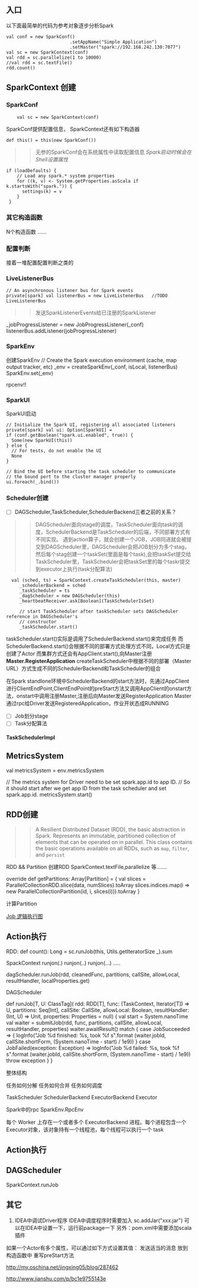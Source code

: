 ## 入口 
以下面最简单的代码为参考对象逐步分析Spark

    val conf = new SparkConf()
                            .setAppName("Simple Application")  
                            .setMaster("spark://192.168.242.130:7077")  
    val sc = new SparkContext(conf)  
    val rdd = sc.parallelize(1 to 10000)
    //val rdd = sc.textFile()
    rdd.count()    

## SparkContext 创建 

### SparkConf

        val sc = new SparkContext(conf) 

SparkConf提供配置信息， SparkContext还有如下构造器  

    def this() = this(new SparkConf())

>>无参的SparkConf会在系统属性中读取配置信息 *Spark启动时候会在Shell设置属性*

    if (loadDefaults) {
        // Load any spark.* system properties
        for ((k, v) <- System.getProperties.asScala if k.startsWith("spark.")) {
          settings(k) = v
        }
     }


### 其它构造函数
N个构造函数 ......


### 配置判断

接着一堆配置配置判断之类的



### LiveListenerBus
    // An asynchronous listener bus for Spark events
    private[spark] val listenerBus = new LiveListenerBus   //TODO LiveListenerBus
>> 发送SparkListenerEvents给已注册的SparkListener

   _jobProgressListener = new JobProgressListener(_conf)
    listenerBus.addListener(jobProgressListener)



### SparkEnv
创建SparkEnv
    // Create the Spark execution environment (cache, map output tracker, etc)
    _env = createSparkEnv(_conf, isLocal, listenerBus)
    SparkEnv.set(_env)

rpcenv!!

###  SparkUI
SparkUI启动
    
    // Initialize the Spark UI, registering all associated listeners
    private[spark] val ui: Option[SparkUI] =
    if (conf.getBoolean("spark.ui.enabled", true)) {
      Some(new SparkUI(this))
    } else {
      // For tests, do not enable the UI
      None
    }

    // Bind the UI before starting the task scheduler to communicate
    // the bound port to the cluster manager properly
    ui.foreach(_.bind())


### Scheduler创建

- [ ] DAGScheduler,TaskScheduler,SchedulerBackend三者之前的关系？
>>DAGScheduler面向stage的调度，TaskScheduler面向task的调度，SchedulerBackend是TaskScheduler的后端，不同部署方式有不同实现。
遇到action算子，就会创建一个JOB，JOB同进就会被提交到DAGScheduler里，DAGScheduler会把JOB划分为多个stag，然后每个stag创建一个taskSet(里面是每个task),会把taskSet提交给TaskScheduler里，TaskScheduler会把taskSet里的每个taskr提交到executor上执行(task分配算法)

      val (sched, ts) = SparkContext.createTaskScheduler(this, master)
         _schedulerBackend = sched
         _taskScheduler = ts
         _dagScheduler = new DAGScheduler(this)
         _heartbeatReceiver.ask[Boolean](TaskSchedulerIsSet)
      
         // start TaskScheduler after taskScheduler sets DAGScheduler reference in DAGScheduler's
         // constructor
         _taskScheduler.start()

taskScheduler.start()实际是调用了SchedulerBackend.start()来完成任务
而SchedulerBackend.start()会根据不同的部署方式处理方式不同，Local方式只是创建了Actor
而集群方式还会有AppClient.start(),向Master注册 **Master.RegisterApplication**
createTaskScheduler中根据不同的部署（Master URL）方式生成不同的SchedulerBackend和TaskScheduler的组合

在Spark standlone环境中SchedulerBackend的start方法时，先通过AppClient进行ClientEndPoint,ClientEndPoint的preStart方法又调用AppClient的onstart方法，onstart中调用注册Master,注册后向Master发送RegisterApplication
Master通过rpc给Driver发送RegisteredApplication，作业开状态成RUNNING



- [ ] Job划分stage
- [ ] Task分配算法
#### TaskSchedulerImpl








## MetricsSystem

  val metricsSystem = env.metricsSystem

  // The metrics system for Driver need to be set spark.app.id to app ID.
  // So it should start after we get app ID from the task scheduler and set spark.app.id.
  metricsSystem.start()


## RDD创建

>>A Resilient Distributed Dataset (RDD), the basic abstraction in Spark. Represents an immutable, partitioned collection of elements that can be operated on in parallel. This class contains the basic operations available on all RDDs, such as `map`, `filter`, and `persist`

RDD  && Partition
创建RDD   SparkContext.textFile,parallelize 等.......


  override def getPartitions: Array[Partition] = {
    val slices = ParallelCollectionRDD.slice(data, numSlices).toArray
    slices.indices.map(i => new ParallelCollectionPartition(id, i, slices(i))).toArray
  }

计算Partition

[Job 逻辑执行图](https://github.com/JerryLead/SparkInternals/blob/master/markdown/2-JobLogicalPlan.md)

## Action执行


RDD:
  def count(): Long = sc.runJob(this, Utils.getIteratorSize _).sum


SpackContext
    runjon(.)
    runjon(..)
    runjon(...)
    .....

dagScheduler.runJob(rdd, cleanedFunc, partitions, callSite, allowLocal,
      resultHandler, localProperties.get)   


DAGScheduler

  def runJob[T, U: ClassTag](
      rdd: RDD[T],
      func: (TaskContext, Iterator[T]) => U,
      partitions: Seq[Int],
      callSite: CallSite,
      allowLocal: Boolean,
      resultHandler: (Int, U) => Unit,
      properties: Properties = null)
  {
    val start = System.nanoTime
    val waiter = submitJob(rdd, func, partitions, callSite, allowLocal, resultHandler, properties)
    waiter.awaitResult() match {
      case JobSucceeded => {
        logInfo("Job %d finished: %s, took %f s".format
          (waiter.jobId, callSite.shortForm, (System.nanoTime - start) / 1e9))
      }
      case JobFailed(exception: Exception) =>
        logInfo("Job %d failed: %s, took %f s".format
          (waiter.jobId, callSite.shortForm, (System.nanoTime - start) / 1e9))
        throw exception
    }
  }





整体结构

任务如何分解
任务如何合并
任务如何调度

TaskScheduler
SchedulerBackend
ExecutorBackend
Executor

Spark中的rpc
SparkEnv.RpcEnv

每个 Worker 上存在一个或者多个 ExecutorBackend 进程。每个进程包含一个 Executor对象，该对象持有一个线程池，每个线程可以执行一个 task


## Action执行




## DAGScheduler




SparkContext.runJob   







## 其它
1. IDEA中调试Driver程序
IDEA中调度程序时需要加入
sc.addJar("xxx.jar")
可以在IDEA中设置一下，运行前package一下
另外：pom.xml中需要添加scala插件


如果一个Actor有多个属性，可以通过如下方式设置其值：
发送适当的消息
放到构造函数中
重写preStart方法


http://my.oschina.net/jingxing05/blog/287462


http://www.jianshu.com/p/bc1e9755143e





